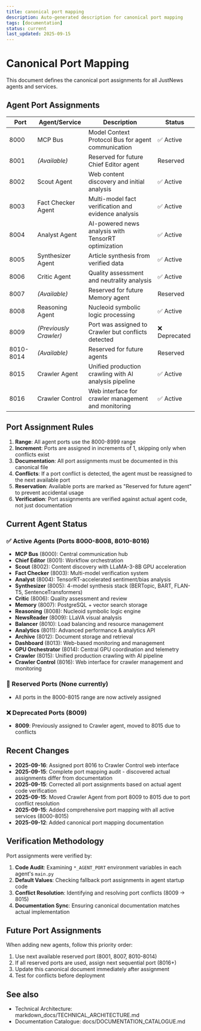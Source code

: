 ```yaml
---
title: canonical port mapping
description: Auto-generated description for canonical port mapping
tags: [documentation]
status: current
last_updated: 2025-09-15
---
```


# Canonical Port Mapping

This document defines the canonical port assignments for all JustNews agents and services.

## Agent Port Assignments

| Port | Agent/Service | Description | Status |
|------|---------------|-------------|--------|
| 8000 | MCP Bus | Model Context Protocol Bus for agent communication | ✅ Active |
| 8001 | *(Available)* | Reserved for future Chief Editor agent | Reserved |
| 8002 | Scout Agent | Web content discovery and initial analysis | ✅ Active |
| 8003 | Fact Checker Agent | Multi-model fact verification and evidence analysis | ✅ Active |
| 8004 | Analyst Agent | AI-powered news analysis with TensorRT optimization | ✅ Active |
| 8005 | Synthesizer Agent | Article synthesis from verified data | ✅ Active |
| 8006 | Critic Agent | Quality assessment and neutrality analysis | ✅ Active |
| 8007 | *(Available)* | Reserved for future Memory agent | Reserved |
| 8008 | Reasoning Agent | Nucleoid symbolic logic processing | ✅ Active |
| 8009 | *(Previously Crawler)* | Port was assigned to Crawler but conflicts detected | ❌ Deprecated |
| 8010-8014 | *(Available)* | Reserved for future agents | Reserved |
| 8015 | Crawler Agent | Unified production crawling with AI analysis pipeline | ✅ Active |
| 8016 | Crawler Control | Web interface for crawler management and monitoring | ✅ Active | ✅ Active |

## Port Assignment Rules

1. **Range**: All agent ports use the 8000-8999 range
2. **Increment**: Ports are assigned in increments of 1, skipping only when conflicts exist
3. **Documentation**: All port assignments must be documented in this canonical file
4. **Conflicts**: If a port conflict is detected, the agent must be reassigned to the next available port
5. **Reservation**: Available ports are marked as "Reserved for future agent" to prevent accidental usage
6. **Verification**: Port assignments are verified against actual agent code, not just documentation

## Current Agent Status

### ✅ Active Agents (Ports 8000-8008, 8010-8016)
- **MCP Bus** (8000): Central communication hub
- **Chief Editor** (8001): Workflow orchestration
- **Scout** (8002): Content discovery with LLaMA-3-8B GPU acceleration
- **Fact Checker** (8003): Multi-model verification system
- **Analyst** (8004): TensorRT-accelerated sentiment/bias analysis
- **Synthesizer** (8005): 4-model synthesis stack (BERTopic, BART, FLAN-T5, SentenceTransformers)
- **Critic** (8006): Quality assessment and review
- **Memory** (8007): PostgreSQL + vector search storage
- **Reasoning** (8008): Nucleoid symbolic logic engine
- **NewsReader** (8009): LLaVA visual analysis
- **Balancer** (8010): Load balancing and resource management
- **Analytics** (8011): Advanced performance & analytics API
- **Archive** (8012): Document storage and retrieval
- **Dashboard** (8013): Web-based monitoring and management
- **GPU Orchestrator** (8014): Central GPU coordination and telemetry
- **Crawler** (8015): Unified production crawling with AI pipeline
- **Crawler Control** (8016): Web interface for crawler management and monitoring

### 🔄 Reserved Ports (None currently)
- All ports in the 8000-8015 range are now actively assigned

### ❌ Deprecated Ports (8009)
- **8009**: Previously assigned to Crawler agent, moved to 8015 due to conflicts

## Recent Changes

- **2025-09-16**: Assigned port 8016 to Crawler Control web interface
- **2025-09-15**: Complete port mapping audit - discovered actual assignments differ from documentation
- **2025-09-15**: Corrected all port assignments based on actual agent code verification
- **2025-09-15**: Moved Crawler Agent from port 8009 to 8015 due to port conflict resolution
- **2025-09-15**: Added comprehensive port mapping with all active services (8000-8015)
- **2025-09-12**: Added canonical port mapping documentation

## Verification Methodology

Port assignments were verified by:
1. **Code Audit**: Examining `*_AGENT_PORT` environment variables in each agent's `main.py`
2. **Default Values**: Checking fallback port assignments in agent startup code
3. **Conflict Resolution**: Identifying and resolving port conflicts (8009 → 8015)
4. **Documentation Sync**: Ensuring canonical documentation matches actual implementation

## Future Port Assignments

When adding new agents, follow this priority order:
1. Use next available reserved port (8001, 8007, 8010-8014)
2. If all reserved ports are used, assign next sequential port (8016+)
3. Update this canonical document immediately after assignment
4. Test for conflicts before deployment

## See also

- Technical Architecture: markdown_docs/TECHNICAL_ARCHITECTURE.md
- Documentation Catalogue: docs/DOCUMENTATION_CATALOGUE.md

